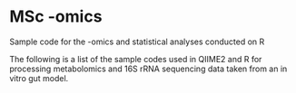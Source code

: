 # MSc -omics
Sample code for the -omics and statistical analyses conducted on R 

The following is a list of the sample codes used in QIIME2 and R for processing metabolomics and 16S rRNA sequencing data taken from an in vitro gut model.

